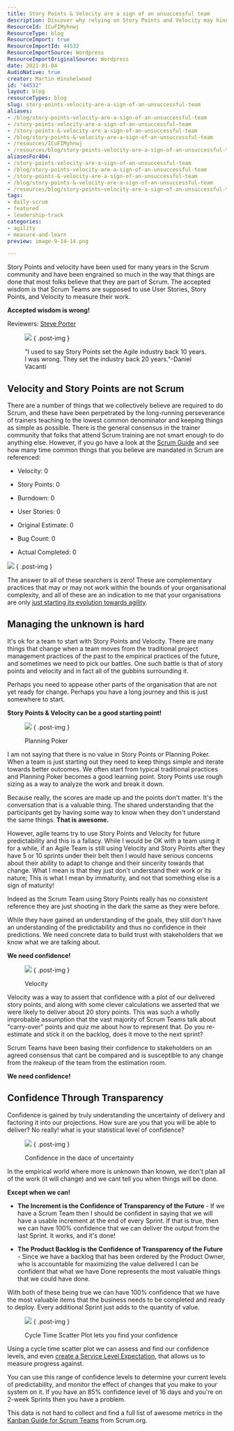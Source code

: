 ```yaml
---
title: Story Points & Velocity are a sign of an unsuccessful team
description: Discover why relying on Story Points and Velocity may hinder your Scrum team's success. Learn to embrace true agility and enhance your team's adaptability.
ResourceId: ICuFIMyhnwj
ResourceType: blog
ResourceImport: true
ResourceImportId: 44532
ResourceImportSource: Wordpress
ResourceImportOriginalSource: Wordpress
date: 2021-01-04
AudioNative: true
creator: Martin Hinshelwood
id: "44532"
layout: blog
resourceTypes: blog
slug: story-points-velocity-are-a-sign-of-an-unsuccessful-team
aliases:
- /blog/story-points-velocity-are-a-sign-of-an-unsuccessful-team
- /story-points-velocity-are-a-sign-of-an-unsuccessful-team
- /story-points-&-velocity-are-a-sign-of-an-unsuccessful-team
- /blog/story-points-&-velocity-are-a-sign-of-an-unsuccessful-team
- /resources/ICuFIMyhnwj
- /resources/blog/story-points-velocity-are-a-sign-of-an-unsuccessful-team
aliasesFor404:
- /story-points-velocity-are-a-sign-of-an-unsuccessful-team
- /blog/story-points-velocity-are-a-sign-of-an-unsuccessful-team
- /story-points-&-velocity-are-a-sign-of-an-unsuccessful-team
- /blog/story-points-&-velocity-are-a-sign-of-an-unsuccessful-team
- /resources/blog/story-points-velocity-are-a-sign-of-an-unsuccessful-team
tags:
- daily-scrum
- featured
- leadership-track
categories:
- agility
- measure-and-learn
preview: image-9-14-14.png

---
```

Story Points and velocity have been used for many years in the Scrum community and have been engrained so much in the way that things are done that most folks believe that they are part of Scrum. The accepted wisdom is that Scrum Teams are supposed to use User Stories, Story Points, and Velocity to measure their work.

**Accepted wisdom is wrong!**

Reviewers: [Steve Porter](https://www.scrum.org/steve-porter)

<figure>

![](images/image-25-4-4.png)
{ .post-img }

<figcaption>

"I used to say Story Points set the Agile industry back 10 years. I was wrong. They set the industry back 20 years."-Daniel Vacanti

</figcaption>

</figure>

## Velocity and Story Points are not Scrum

There are a number of things that we collectively believe are required to do Scrum, and these have been perpetrated by the long-running perseverance of trainers teaching to the lowest common denominator and keeping things as simple as possible. There is the general consensus in the trainer community that folks that attend Scrum training are not smart enough to do anything else. However, if you go have a look at the [Scrum Guide](https://nkdagility.com/the-2020-scrum-guide/) and see how many time common things that you believe are mandated in Scrum are referenced:

- Velocity: 0

- Story Points: 0

- Burndown: 0

- User Stories: 0

- Original Estimate: 0

- Bug Count: 0

- Actual Completed: 0

![](images/image-11-1106x720-2-2.png)
{ .post-img }

The answer to all of these searchers is zero! These are complementary practices that may or may not work within the bounds of your organisational complexity, and all of these are an indication to me that your organisations are only [just starting its evolution towards agility](https://nkdagility.com/blog/evolution-not-transformation-this-is-the-inevitability-of-change/).

## Managing the unknown is hard

It's ok for a team to start with Story Points and Velocity. There are many things that change when a team moves from the traditional project management practices of the past to the empirical practices of the future, and sometimes we need to pick our battles. One such battle is that of story points and velocity and in fact all of the gubbins surrounding it.

Perhaps you need to appease other parts of the organisation that are not yet ready for change. Perhaps you have a long journey and this is just somewhere to start.

**Story Points & Velocity can be a good starting point!**

<figure>

![](images/Story-Points-360p-1-15-15.gif)
{ .post-img }

<figcaption>

Planning Poker

</figcaption>

</figure>

I am not saying that there is no value in Story Points or Planning Poker. When a team is just starting out they need to keep things simple and iterate towards better outcomes. We often start from typical traditional practices and Planning Poker becomes a good learning point. Story Points use rough sizing as a way to analyze the work and break it down.

Because really, the scores are made up and the points don't matter. It's the conversation that is a valuable thing. The shared understanding that the participants get by having some way to know when they don't understand the same things. **That is awesome.**

However, agile teams try to use Story Points and Velocity for future predictability and this is a fallacy. While I would be OK with a team using it for a while, if an Agile Team is still using Velocity and Story Points after they have 5 or 10 sprints under their belt then I would have serious concerns about their ability to adapt to change and their sincerity towards that change. What I mean is that they just don't understand their work or its nature; This is what I mean by immaturity, and not that something else is a sign of maturity!

Indeed as the Scrum Team using Story Points really has no consistent reference they are just shooting in the dark the same as they were before.

While they have gained an understanding of the goals, they still don't have an understanding of the predictability and thus no confidence in their predictions. We need concrete data to build trust with stakeholders that we know what we are talking about.

**We need confidence!**

<figure>

![](images/image-27-6-6.png)
{ .post-img }

<figcaption>

Velocity

</figcaption>

</figure>

Velocity was a way to assert that confidence with a plot of our delivered story points, and along with some clever calculations we asserted that we were likely to deliver about 20 story points. This was such a wholly improbable assumption that the vast majority of Scrum Teams talk about "carry-over" points and quiz me about how to represent that. Do you re-estimate and stick it on the backlog, does it move to the next sprint?

Scrum Teams have been basing their confidence to stakeholders on an agreed consensus that cant be compared and is susceptible to any change from the makeup of the team from the estimation room.

**We need confidence!**

## Confidence Through Transparency

Confidence is gained by truly understanding the uncertainty of delivery and factoring it into our projections. How sure are you that you will be able to deliver? No really! what is your statistical level of confidence?

<figure>

![](images/image-5-10-10.png)
{ .post-img }

<figcaption>

Confidence in the dace of uncertainty

</figcaption>

</figure>

In the empirical world where more is unknown than known, we don't plan all of the work (it will change) and we cant tell you when things will be done.

**Except when we can!**

- **The Increment is the Confidence of Transparency of the Future** - If we have a Scrum Team then I should be confident in saying that we will have a usable increment at the end of every Sprint. If that is true, then we can have 100% confidence that we can deliver the output from the last Sprint. It works, and it's done!

- **The Product Backlog is the Confidence of Transparency of the Future** - Since we have a backlog that has been ordered by the Product Owner, who is accountable for maximizing the value delivered I can be confident that what we have Done represents the most valuable things that we could have done.

With both of these being true we can have 100% confidence that we have the most valuable items that the business needs to be completed and ready to deploy. Every additional Sprint just adds to the quantity of value.

<figure>

![](images/image-7-12-12.png)
{ .post-img }

<figcaption>

Cycle Time Scatter Plot lets you find your confidence

</figcaption>

</figure>

Using a cycle time scatter plot we can assess and find our confidence levels, and even [create a Service Level Expectation](https://nkdagility.com/the-kanban-guide-for-scrum-teams/#h-service-level-expectation-sle), that allows us to measure progress against.

You can use this range of confidence levels to determine your current levels of predictability, and monitor the effect of changes that you make to your system on it. If you have an 85% confidence level of 16 days and you're on 2-week Sprints then you have a problem.

This data is not hard to collect and find a full list of awesome metrics in the [Kanban Guide for Scrum Teams](https://nkdagility.com/the-kanban-guide-for-scrum-teams/) from Scrum.org.
